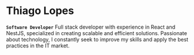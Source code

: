 # Thiago Lopes

**`Software Developer`**
Full stack developer with experience in React and NestJS, specialized in creating scalable and efficient solutions. Passionate about technology, I constantly seek to improve my skills and apply the best practices in the IT market.


